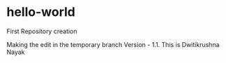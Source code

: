 # hello-world
First Repository creation

Making the edit in the temporary branch
Version - 1.1. This is Dwitikrushna Nayak 
